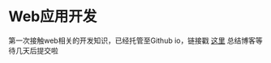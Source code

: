 # Web应用开发
第一次接触web相关的开发知识，已经托管至Github io，链接戳 [这里](https://euphocc.github.io/webOfQuestion/)
总结博客等待几天后提交啦
